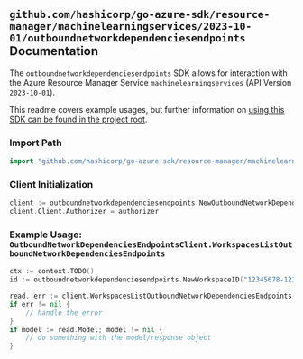
## `github.com/hashicorp/go-azure-sdk/resource-manager/machinelearningservices/2023-10-01/outboundnetworkdependenciesendpoints` Documentation

The `outboundnetworkdependenciesendpoints` SDK allows for interaction with the Azure Resource Manager Service `machinelearningservices` (API Version `2023-10-01`).

This readme covers example usages, but further information on [using this SDK can be found in the project root](https://github.com/hashicorp/go-azure-sdk/tree/main/docs).

### Import Path

```go
import "github.com/hashicorp/go-azure-sdk/resource-manager/machinelearningservices/2023-10-01/outboundnetworkdependenciesendpoints"
```


### Client Initialization

```go
client := outboundnetworkdependenciesendpoints.NewOutboundNetworkDependenciesEndpointsClientWithBaseURI("https://management.azure.com")
client.Client.Authorizer = authorizer
```


### Example Usage: `OutboundNetworkDependenciesEndpointsClient.WorkspacesListOutboundNetworkDependenciesEndpoints`

```go
ctx := context.TODO()
id := outboundnetworkdependenciesendpoints.NewWorkspaceID("12345678-1234-9876-4563-123456789012", "example-resource-group", "workspaceValue")

read, err := client.WorkspacesListOutboundNetworkDependenciesEndpoints(ctx, id)
if err != nil {
	// handle the error
}
if model := read.Model; model != nil {
	// do something with the model/response object
}
```
